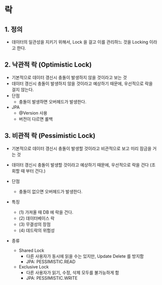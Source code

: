 # 락
## 1. 정의
- 데이터의 일관성을 지키기 위해서, Lock 을 걸고 이를 관리하느 것을 Locking 이라고 한다.

## 2. 낙관적 락 (Optimistic Lock)
- 기본적으로 데이터 갱신시 충돌이 발생하지 않을 것이라고 보는 것
- 데이터 갱신시 충돌이 발생하지 않을 것이라고 예상하기 때문에, 우선적으로 락을 걸지 않는다.
- 단점
    - 충돌이 발생하면 오버헤드가 발생한다.
- JPA
    - @Version 사용
    - 버전이 다르면 롤백

## 3. 비관적 락 (Pessimistic Lock)
- 기본적으로 데이터 갱신시 충돌이 발생할 것이라고 비관적으로 보고 미리 잠금을 거는 것
- 데이터 갱신시 충돌이 발생할 것이라고 예상하기 때문에, 우선적으로 락을 건다 (조회할 때 부터 건다.)
- 단점
    - 충돌이 없으면 오버헤드가 발생한다.
- 특징
    - (1) 가져올 때 DB 에 락을 건다.
    - (2) 데이터베이스 락
    - (3) 무결성의 장점
    - (4) 데드락의 위험성
 
- 종류
    - Shared Lock
        - 다른 사용자가 동시에 읽을 수는 있지만, Update Delete 를 방지함
        - JPA: PESSIMISTIC.READ
    - Exclusive Lock
        - 다른 사용자가 읽기, 수정, 삭제 모두를 불가능하게 함 
        - JPA: PESSIMISTIC.WRITE
  